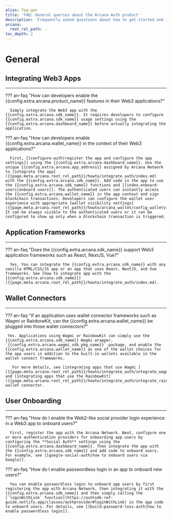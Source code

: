 ```yaml
---
alias: faq-gen
title: 'FAQ: General queries about the Arcana Auth product'
description: 'Frequently asked questions about how to get started and integrate apps with the Auth SDK, which application frameworks are supported, how can user onboarding be customized and more.'
arcana:
  root_rel_path: ..
toc_depth: 2
---
```


# General

## Integrating Web3 Apps

---

??? an-faq "How can developers enable the {{config.extra.arcana.product_name}} features in their Web3 applications?"

      Simply integrate the Web3 app with the {{config.extra.arcana.sdk_name}}. It requires developers to configure {{config.extra.arcana.sdk_name}} usage settings using the {{config.extra.arcana.dashboard_name}} before actually integrating the application.
      
??? an-faq "How can developers enable {{config.extra.arcana.wallet_name}} in the context of their Web3 applications?"

      First, [[configure-auth|register the app and configure the app settings]] using the {{config.extra.arcana.dashboard_name}}. Use the unique {{config.extra.arcana.app_address}} assigned by Arcana Network to [integrate the app]({{page.meta.arcana.root_rel_path}}/howto/integrate_auth/index.md) with the {{config.extra.arcana.sdk_name}}. Add code in the app to use the {{config.extra.arcana.sdk_name}} functions and [[index-onboard-users|onboard users]]. The authenticated users can instantly access the {{config.extra.arcana.wallet_name}} in the app context and sign blockchain transactions. Developers can configure the wallet user experience with appropriate [wallet visibility settings]({{page.meta.arcana.root_rel_path}}/howto/arcana_wallet/config_walletvisibility.md). It can be always visible to the authenticated users or it can be configured to show up only when a blockchain transaction is triggered.

## Application Frameworks

---

??? an-faq "Does the {{config.extra.arcana.sdk_name}} support Web3 application frameworks such as React, NextJS, Vue?"

      Yes. You can integrate the {{config.extra.arcana.sdk_name}} with any vanilla HTML/CSS/JS app or an app that uses React, NextJS, and Vue frameworks. See [how to integrate app with the {{config.extra.arcana.sdk_name}}]({{page.meta.arcana.root_rel_path}}/howto/integrate_auth/index.md).

## Wallet Connectors

---

??? an-faq "If an application uses wallet connector frameworks such as Wagmi or RainbowKit, can the {{config.extra.arcana.wallet_name}} be plugged into those wallet connectors?"

     Yes. Applications using Wagmi or RainbowKit can simply use the {{config.extra.arcana.sdk_name}} Wagmi wrapper, `{{config.extra.arcana.wagmi_sdk_pkg_name}}` package, and enable the {{config.extra.arcana.wallet_name}} as one of the wallet choices for the app users in addition to the built-in wallets available in the wallet connect frameworks.

       For more details, see [integrating apps that use Wagmi ]({{page.meta.arcana.root_rel_path}}/howto/integrate_auth/integrate_wagmi.md), and [integrating apps that use the RainbowKit]({{page.meta.arcana.root_rel_path}}/howto/integrate_auth/integrate_rainbow.md) wallet connector.

## User Onboarding

---

??? an-faq "How do I enable the Web2-like social provider login experience in a Web3 app to onboard users?"

      First, register the app with the Arcana Network. Next, configure one or more authentication providers for onboarding app users by configuring the **Social Auth** settings using the {{config.extra.arcana.dashboard_name}}. Then integrate the app with the {{config.extra.arcana.sdk_name}} and add code to onboard users. For example, see [[google-social-auth|how to onboard users via Google]].

??? an-faq "How do I enable passwordless login in an app to onboard new users?"

      You can enable passwordless login to onboard app users by first registering the app with Arcana Network, then integrating it with the {{config.extra.arcana.sdk_name}} and then simply calling the [`loginWithLink` function](https://authsdk-ref-guide.netlify.app/classes/authprovider#loginWithLink) in the app code to onboard users. For details, see [[build-password-less-auth|how to enable passwordless login]].